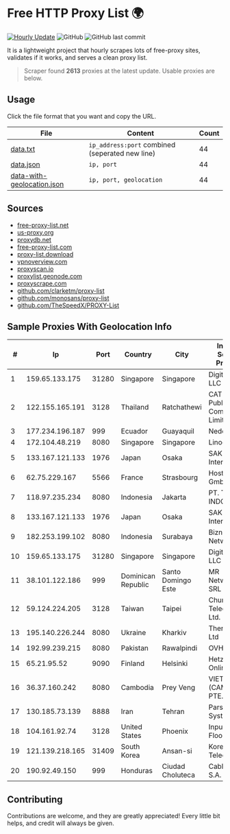 
# Free HTTP Proxy List 🌍

[![Hourly Update](https://github.com/mertguvencli/http-proxy-list/actions/workflows/main.yml/badge.svg?branch=main)](https://github.com/mertguvencli/http-proxy-list/actions/workflows/main.yml)
![GitHub](https://img.shields.io/github/license/mertguvencli/http-proxy-list)
![GitHub last commit](https://img.shields.io/github/last-commit/mertguvencli/http-proxy-list)

It is a lightweight project that hourly scrapes lots of free-proxy sites, validates if it works, and serves a clean proxy list.


> Scraper found **2613** proxies at the latest update. Usable proxies are below.

## Usage

Click the file format that you want and copy the URL.


|File|Content|Count|
|----|-------|-----|
|[data.txt](https://raw.githubusercontent.com/mertguvencli/http-proxy-list/main/proxy-list/data.txt)|`ip_address:port` combined (seperated new line)|44|
|[data.json](https://raw.githubusercontent.com/mertguvencli/http-proxy-list/main/proxy-list/data.json)|`ip, port`|44|
|[data-with-geolocation.json](https://raw.githubusercontent.com/mertguvencli/http-proxy-list/main/proxy-list/data-with-geolocation.json)|`ip, port, geolocation`|44|

## Sources

* [free-proxy-list.net](https://free-proxy-list.net)
* [us-proxy.org](https://www.us-proxy.org)
* [proxydb.net](http://proxydb.net)
* [free-proxy-list.com](https://free-proxy-list.com/?page=&port=&type%5B%5D=http&type%5B%5D=https&up_time=0&search=Search)
* [proxy-list.download](https://www.proxy-list.download/HTTP)
* [vpnoverview.com](https://vpnoverview.com/privacy/anonymous-browsing/free-proxy-servers)
* [proxyscan.io](https://www.proxyscan.io)
* [proxylist.geonode.com](https://proxylist.geonode.com/api/proxy-list?limit=300&page=1&sort_by=lastChecked&sort_type=desc&protocols=http,https)
* [proxyscrape.com](https://api.proxyscrape.com/v2/?request=displayproxies&protocol=http&timeout=10000&country=all&ssl=all&anonymity=all)
* [github.com/clarketm/proxy-list](https://raw.githubusercontent.com/clarketm/proxy-list/master/proxy-list-raw.txt)
* [github.com/monosans/proxy-list](https://raw.githubusercontent.com/monosans/proxy-list/main/proxies/http.txt)
* [github.com/TheSpeedX/PROXY-List](https://raw.githubusercontent.com/TheSpeedX/PROXY-List/master/http.txt)


## Sample Proxies With Geolocation Info

|#|Ip|Port|Country|City|Internet Service Provider|
|-|--|----|-------|----|-------------------------|
|1|159.65.133.175|31280|Singapore|Singapore|DigitalOcean, LLC|
|2|122.155.165.191|3128|Thailand|Ratchathewi|CAT Telecom Public Company Limited|
|3|177.234.196.187|999|Ecuador|Guayaquil|Nedetel S.A.|
|4|172.104.48.219|8080|Singapore|Singapore|Linode, LLC|
|5|133.167.121.133|1976|Japan|Osaka|SAKURA Internet Inc.|
|6|62.75.229.167|5566|France|Strasbourg|Host Europe GmbH|
|7|118.97.235.234|8080|Indonesia|Jakarta|PT. TELKOM INDONESIA|
|8|133.167.121.133|1976|Japan|Osaka|SAKURA Internet Inc.|
|9|182.253.199.102|8080|Indonesia|Surabaya|Biznet Networks|
|10|159.65.133.175|31280|Singapore|Singapore|DigitalOcean, LLC|
|11|38.101.122.186|999|Dominican Republic|Santo Domingo Este|MR Networking, SRL|
|12|59.124.224.205|3128|Taiwan|Taipei|Chunghwa Telecom Co., Ltd.|
|13|195.140.226.244|8080|Ukraine|Kharkiv|Therecom Ltd|
|14|192.99.239.215|8080|Pakistan|Rawalpindi|OVH Hosting|
|15|65.21.95.52|9090|Finland|Helsinki|Hetzner Online GmbH|
|16|36.37.160.242|8080|Cambodia|Prey Veng|VIETTEL (CAMBODIA) PTE.|
|17|130.185.73.139|8888|Iran|Tehran|Pars Parva System Ltd|
|18|104.161.92.74|3128|United States|Phoenix|Input Output Flood LLC|
|19|121.139.218.165|31409|South Korea|Ansan-si|Korea Telecom|
|20|190.92.49.150|999|Honduras|Ciudad Choluteca|Cablecolor S.A.|



## Contributing

Contributions are welcome, and they are greatly appreciated! Every
little bit helps, and credit will always be given.

